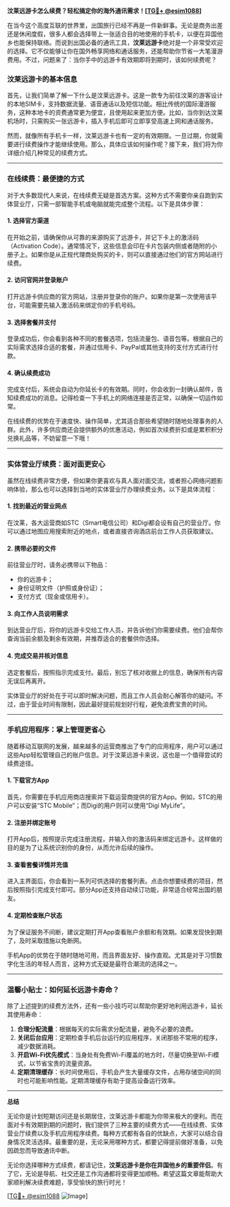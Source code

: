 **汶莱远游卡怎么续费？轻松搞定你的海外通讯需求！[[TG💪+ @esim1088](https://t.me/s/esim1088)]**

在当今这个高度互联的世界里，出国旅行已经不再是一件新鲜事。无论是商务出差还是休闲度假，很多人都会选择带上一张适合目的地使用的手机卡，以便在异国他乡也能保持联络。而说到出国必备的通讯工具，**汶莱远游卡**绝对是一个非常受欢迎的选择。它不仅能够让你在国外畅享网络和通话服务，还能帮助你节省一大笔漫游费用。不过，问题来了：当你手中的远游卡有效期即将到期时，该如何续费呢？

### 汶莱远游卡的基本信息

首先，让我们简单了解一下什么是汶莱远游卡。这是一款专为前往汶莱的游客设计的本地SIM卡，支持数据流量、语音通话以及短信功能。相比传统的国际漫游服务，这种本地卡的资费通常更为便宜，且使用起来更加方便。比如，当你到达汶莱机场时，只需购买一张远游卡，插入手机后即可立即享受高速上网和通话服务。

然而，就像所有手机卡一样，汶莱远游卡也有一定的有效期限。一旦过期，你就需要进行续费操作才能继续使用。那么，具体应该如何操作呢？接下来，我们将为你详细介绍几种常见的续费方式。

---

### 在线续费：最便捷的方式

对于大多数现代人来说，在线续费无疑是首选方案。这种方式不需要你亲自跑到实体营业厅，只需一部智能手机或电脑就能完成整个流程。以下是具体步骤：

#### 1. **选择官方渠道**
在开始之前，请确保你从可靠的来源购买了远游卡，并记下卡上的激活码（Activation Code）。通常情况下，这些信息会印在卡片包装内侧或者随附的小册子上。如果你是从正规代理商处购买的卡，则可以直接通过他们的官方网站进行续费。

#### 2. **访问官网并登录账户**
打开远游卡供应商的官方网站，注册并登录你的账户。如果你是第一次使用该平台，可能需要先输入激活码来绑定你的手机号码。

#### 3. **选择套餐并支付**
登录成功后，你会看到各种不同的套餐选项，包括流量包、语音包等。根据自己的实际需求选择合适的套餐，并通过信用卡、PayPal或其他支持的支付方式进行付款。

#### 4. **确认续费成功**
完成支付后，系统会自动为你延长卡的有效期。同时，你会收到一封确认邮件，告知续费成功的消息。记得检查一下手机上的网络连接是否正常，以确保一切运作如常。

在线续费的优势在于速度快、操作简单，尤其适合那些希望随时随地处理事务的人群。此外，许多供应商还会提供额外的优惠活动，例如首次续费折扣或是累积积分兑换礼品等，不妨留意一下哦！

---

### 实体营业厅续费：面对面更安心

虽然在线续费非常方便，但如果你更喜欢与真人面对面交流，或者担心网络问题影响体验，那么也可以选择到当地的实体营业厅办理续费业务。以下是具体流程：

#### 1. **找到最近的营业网点**
在汶莱，各大运营商如STC（Smart电信公司）和Digi都会设有自己的营业厅。你可以通过地图应用搜索附近的地点，或者直接咨询酒店前台工作人员获取建议。

#### 2. **携带必要的文件**
前往营业厅时，请务必携带以下物品：
- 你的远游卡；
- 身份证明文件（护照或身份证）；
- 支付方式（现金或信用卡）。

#### 3. **向工作人员说明需求**
到达营业厅后，将你的远游卡交给工作人员，并告诉他们你需要续费。他们会帮你查询当前余额及剩余有效期，并推荐适合的套餐供你选择。

#### 4. **完成交易并核对信息**
选定套餐后，按照指示完成支付。最后，别忘了核对收据上的信息，确保所有内容无误后再离开。

实体营业厅的好处在于可以即时解决问题，而且工作人员会耐心解答你的疑问。不过，由于营业时间有限制，因此最好提前规划好行程，避免浪费宝贵的时间。

---

### 手机应用程序：掌上管理更省心

随着移动互联网的发展，越来越多的运营商推出了专门的应用程序，用户可以通过这些App轻松管理自己的账户信息。对于汶莱远游卡来说，这也是一个值得尝试的续费途径。

#### 1. **下载官方App**
首先，你需要在手机应用商店搜索并下载运营商提供的官方App。例如，STC的用户可以安装“STC Mobile”；而Digi的用户则可以使用“Digi MyLife”。

#### 2. **注册并绑定账号**
打开App后，按照提示完成注册流程，并输入你的激活码来绑定远游卡。这样做的目的是为了让系统识别你的身份，从而允许后续的操作。

#### 3. **查看套餐详情并充值**
进入主界面后，你会看到一系列可供选择的套餐列表。点击你想要续费的项目，然后按照指引完成支付即可。部分App还支持自动续订功能，非常适合经常出国的朋友。

#### 4. **定期检查账户状态**
为了保证服务不间断，建议定期打开App查看账户余额和有效期。如果发现快到期了，及时采取措施以免断网。

手机App的优势在于随时随地可用，而且界面友好、操作直观。尤其是对于习惯数字化生活的年轻人而言，这种方式无疑是最符合潮流的选择之一。

---

### 温馨小贴士：如何延长远游卡寿命？

除了上述提到的续费方法外，还有一些小技巧可以帮助你更好地利用远游卡，延长其使用寿命：

1. **合理分配流量**：根据每天的实际需求分配流量，避免不必要的浪费。
2. **关闭后台应用**：定期检查手机后台运行的应用程序，关闭那些不常用的程序，减少数据消耗。
3. **开启Wi-Fi优先模式**：当身处有免费Wi-Fi覆盖的地方时，尽量切换至Wi-Fi模式，以节省宝贵的流量资源。
4. **定期清理缓存**：长时间使用后，手机会产生大量缓存文件，占用存储空间的同时也可能影响性能。定期清理缓存有助于提高设备运行效率。

---

**总结**

无论你是计划短期访问还是长期居住，汶莱远游卡都能为你带来极大的便利。而在面对卡有效期到期的问题时，我们提供了三种主要的续费方式——在线续费、实体营业厅续费以及手机应用程序续费。每种方式都有各自的优缺点，大家可以结合自身情况灵活选择。最重要的是，无论采用哪种方式，都要记得提前做好准备，以免因疏忽而导致通讯中断。

无论你选择哪种方式续费，都请记住，**汶莱远游卡是你在异国他乡的重要伴侣**。有了它，无论是导航、社交还是工作沟通都将变得更加顺畅。希望这篇文章能帮助大家顺利解决续费难题，享受愉快的旅行时光！

[[TG💪+ @esim1088](https://t.me/s/esim1088) ![Image](https://i.postimg.cc/4NQfJmqS/Snipaste-2025-05-13-00-14-12.png)]